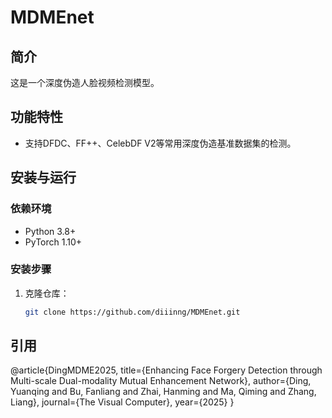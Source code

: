 # MDMEnet

## 简介
这是一个深度伪造人脸视频检测模型。

## 功能特性
- 支持DFDC、FF++、CelebDF V2等常用深度伪造基准数据集的检测。

## 安装与运行
### 依赖环境
- Python 3.8+
- PyTorch 1.10+

### 安装步骤
1. 克隆仓库：
   ```bash
   git clone https://github.com/diiinng/MDMEnet.git

## 引用
@article{DingMDME2025,
  title={Enhancing Face Forgery Detection through Multi-scale Dual-modality Mutual Enhancement Network},
  author={Ding, Yuanqing and Bu, Fanliang and Zhai, Hanming and Ma, Qiming and Zhang, Liang},
  journal={The Visual Computer},
  year={2025}
}
